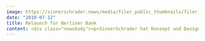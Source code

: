 ```yaml
---
image: https://sinnerschrader.news/media/filer_public_thumbnails/filer_public/82/c4/82c470fb-feb2-477b-9882-ca0862dcaa7a/varfoldersdjk8pxf42x64d8fxslz8jcc8fc0000gnttmpwhlefo__480x288_q85_crop_subsampling-2_upscale.png
date: "2010-07-12"
title: Relaunch für Berliner Bank
content: <div class="newsbody"><p>SinnerSchrader hat Konzept und Design für die neue Website der Berliner Bank entwickelt und technisch umgesetzt. Mit dem Relaunch geht auch erstmals eine mobile Version online.</p><p>Neues Design, intuitive Navigation und eine schnellere Hinführung zum umfangreichen Produkt- und Serviceangebot sind einige der wesentlichen Veränderungen auf <a href="http&#58;//www.berlinerbank.de/">www.berliner-bank.de</a>. „Dank der intuitiven Benutzerführung gelangt der Konsument direkt zu den für ihn relevanten Themen und erfährt schnell mehr über Produkt- und Angebotsdetails“, verspricht Dirk Hibbeler, Director SinnerSchrader Frankfurt.</p><p>Mit der mobilen Website können die Kunden jetzt auch unterwegs einfach ihre Bankgeschäfte mit dem Smartphone erledigen und den Kundenservice direkt kontaktieren. Die Berliner Bank ist eine Niederlassung der Deutsche Bank Privat- und Geschäftskunden AG. Die Deutsche Bank gehört bereits seit 1998 zu den Kunden von SinnerSchrader.</p></div>
---
```

